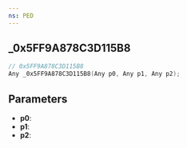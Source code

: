 ```yaml
---
ns: PED
---
```

## _0x5FF9A878C3D115B8

```c
// 0x5FF9A878C3D115B8
Any _0x5FF9A878C3D115B8(Any p0, Any p1, Any p2);
```

## Parameters
* **p0**:
* **p1**:
* **p2**:
